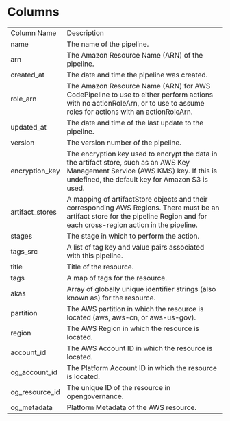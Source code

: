 # Columns  

<table>
	<tr><td>Column Name</td><td>Description</td></tr>
	<tr><td>name</td><td>The name of the pipeline.</td></tr>
	<tr><td>arn</td><td>The Amazon Resource Name (ARN) of the pipeline.</td></tr>
	<tr><td>created_at</td><td>The date and time the pipeline was created.</td></tr>
	<tr><td>role_arn</td><td>The Amazon Resource Name (ARN) for AWS CodePipeline to use to either perform actions with no actionRoleArn, or to use to assume roles for actions with an actionRoleArn.</td></tr>
	<tr><td>updated_at</td><td>The date and time of the last update to the pipeline.</td></tr>
	<tr><td>version</td><td>The version number of the pipeline.</td></tr>
	<tr><td>encryption_key</td><td>The encryption key used to encrypt the data in the artifact store, such as an AWS Key Management Service (AWS KMS) key. If this is undefined, the default key for Amazon S3 is used.</td></tr>
	<tr><td>artifact_stores</td><td>A mapping of artifactStore objects and their corresponding AWS Regions. There must be an artifact store for the pipeline Region and for each cross-region action in the pipeline.</td></tr>
	<tr><td>stages</td><td>The stage in which to perform the action.</td></tr>
	<tr><td>tags_src</td><td>A list of tag key and value pairs associated with this pipeline.</td></tr>
	<tr><td>title</td><td>Title of the resource.</td></tr>
	<tr><td>tags</td><td>A map of tags for the resource.</td></tr>
	<tr><td>akas</td><td>Array of globally unique identifier strings (also known as) for the resource.</td></tr>
	<tr><td>partition</td><td>The AWS partition in which the resource is located (aws, aws-cn, or aws-us-gov).</td></tr>
	<tr><td>region</td><td>The AWS Region in which the resource is located.</td></tr>
	<tr><td>account_id</td><td>The AWS Account ID in which the resource is located.</td></tr>
	<tr><td>og_account_id</td><td>The Platform Account ID in which the resource is located.</td></tr>
	<tr><td>og_resource_id</td><td>The unique ID of the resource in opengovernance.</td></tr>
	<tr><td>og_metadata</td><td>Platform Metadata of the AWS resource.</td></tr>
</table>